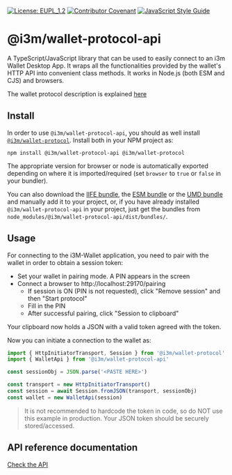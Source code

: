 [![License: EUPL_1.2](https://img.shields.io/badge/license-EUPL_1.2-green.svg)](LICENSE)
[![Contributor Covenant](https://img.shields.io/badge/Contributor%20Covenant-2.1-4baaaa.svg)](CODE_OF_CONDUCT.md)
[![JavaScript Style Guide](https://img.shields.io/badge/code_style-standard-brightgreen.svg)](https://standardjs.com)

# @i3m/wallet-protocol-api

A TypeScript/JavaScript library that can be used to easily connect to an i3m Wallet Desktop App. It wraps all the functionalities provided by the wallet's HTTP API into convenient class methods. It works in Node.js (both ESM and CJS) and browsers.

The wallet protocol description is explained [here](../wallet-protocol/README.md)

## Install

In order to use `@i3m/wallet-protocol-api`, you should as well install [`@i3m/wallet-protocol`](https://github.com/i3-Market-V2-Public-Repository/SP3-SCGBSSW-I3mWalletMonorepo/tree/public/packages/wallet-protocol). Install both in your NPM project as:

```console
npm install @i3m/wallet-protocol-api @i3m/wallet-protocol
```

The appropriate version for browser or node is automatically exported depending on where it is imported/required (set `browser` to `true` or `false` in your bundler).

You can also download the [IIFE bundle](https://raw.githubusercontent.com/i3-Market-V2-Public-Repository/SP3-SCGBSSW-I3mWalletMonorepo/main/dist/bundles/iife.js), the [ESM bundle](https://raw.githubusercontent.com/i3-Market-V2-Public-Repository/SP3-SCGBSSW-I3mWalletMonorepo/main/dist/bundles/esm.min.js) or the [UMD bundle](https://raw.githubusercontent.com/i3-Market-V2-Public-Repository/SP3-SCGBSSW-I3mWalletMonorepo/main/dist/bundles/umd.js) and manually add it to your project, or, if you have already installed `@i3m/wallet-protocol-api` in your project, just get the bundles from `node_modules/@i3m/wallet-protocol-api/dist/bundles/`.

## Usage

For connecting to the i3M-Wallet application, you need to pair with the wallet in order to obtain a session token:

- Set your wallet in pairing mode. A PIN appears in the screen
- Connect a browser to http://localhost:29170/pairing
  - If session is ON (PIN is not requested), click "Remove session" and then "Start protocol"
  - Fill in the PIN
  - After successful pairing, click "Session to clipboard"

Your clipboard now holds a JSON with a valid token agreed with the token.

Now you can initiate a connection to the wallet as:
  
```typescript
import { HttpInitiatorTransport, Session } from '@i3m/wallet-protocol'
import { WalletApi } from '@i3m/wallet-protocol-api'

const sessionObj = JSON.parse('<PASTE HERE>')

const transport = new HttpInitiatorTransport()
const session = await Session.fromJSON(transport, sessionObj)
const wallet = new WalletApi(session)
```

> It is not recommended to hardcode the token in code, so do NOT use this example in production. Your JSON token should be securely stored/accessed.

## API reference documentation

[Check the API](docs/API.md)
